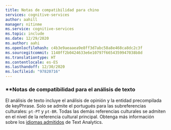 ```yaml
---
title: Notas de compatibilidad para chino
services: cognitive-services
author: aahill
manager: nitinme
ms.service: cognitive-services
ms.topic: include
ms.date: 12/29/2020
ms.author: aahi
ms.openlocfilehash: c4b3e9aeaaea9e8ff3d7abc58a8e468ca8dc2c3f
ms.sourcegitcommit: 1140ff2b0424633e6e10797f6654359947038b8d
ms.translationtype: HT
ms.contentlocale: es-ES
ms.lasthandoff: 12/30/2020
ms.locfileid: "97820716"
---
```

### <a name="text-analytics-support-notes"></a>\*\*Notas de compatibilidad para el análisis de texto
El análisis de texto incluye el análisis de opinión y la entidad precompilada de keyPhrase. Solo se admite el portugués para las subreferencias culturales: `pt-PT` y `pt-BR`. Todas las demás referencias culturales se admiten en el nivel de la referencia cultural principal. Obtenga más información sobre los [idiomas admitidos](../../text-analytics/language-support.md) de Text Analytics.
